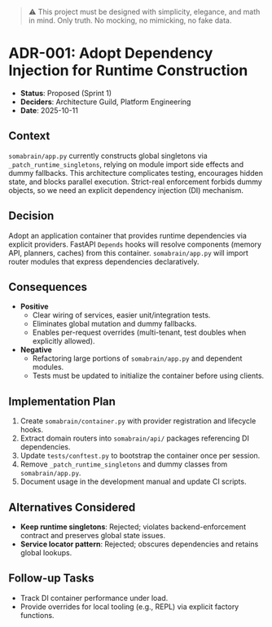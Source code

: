 > :warning: This project must be designed with simplicity, elegance, and math in mind. Only truth. No mocking, no mimicking, no fake data.

# ADR-001: Adopt Dependency Injection for Runtime Construction

- **Status**: Proposed (Sprint 1)
- **Deciders**: Architecture Guild, Platform Engineering
- **Date**: 2025-10-11

## Context

`somabrain/app.py` currently constructs global singletons via `_patch_runtime_singletons`, relying on module import side effects and dummy fallbacks. This architecture complicates testing, encourages hidden state, and blocks parallel execution. Strict-real enforcement forbids dummy objects, so we need an explicit dependency injection (DI) mechanism.

## Decision

Adopt an application container that provides runtime dependencies via explicit providers. FastAPI `Depends` hooks will resolve components (memory API, planners, caches) from this container. `somabrain/app.py` will import router modules that express dependencies declaratively.

## Consequences

- **Positive**
  - Clear wiring of services, easier unit/integration tests.
  - Eliminates global mutation and dummy fallbacks.
  - Enables per-request overrides (multi-tenant, test doubles when explicitly allowed).
- **Negative**
  - Refactoring large portions of `somabrain/app.py` and dependent modules.
  - Tests must be updated to initialize the container before using clients.

## Implementation Plan

1. Create `somabrain/container.py` with provider registration and lifecycle hooks.
2. Extract domain routers into `somabrain/api/` packages referencing DI dependencies.
3. Update `tests/conftest.py` to bootstrap the container once per session.
4. Remove `_patch_runtime_singletons` and dummy classes from `somabrain/app.py`.
5. Document usage in the development manual and update CI scripts.

## Alternatives Considered

- **Keep runtime singletons**: Rejected; violates backend-enforcement contract and preserves global state issues.
- **Service locator pattern**: Rejected; obscures dependencies and retains global lookups.

## Follow-up Tasks

- Track DI container performance under load.
- Provide overrides for local tooling (e.g., REPL) via explicit factory functions.
